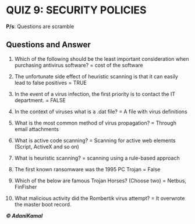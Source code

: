 # QUIZ 9: SECURITY POLICIES

**P/s**: Questions are scramble

## Questions and Answer

1.	Which of the following should be the least important consideration when purchasing antivirus software? = cost of the software

2.	The unfortunate side effect of heuristic scanning is that it can easily lead to false positives = TRUE

3.	In the event of a virus infection, the first priority is to contact the IT department. = FALSE

4.	In the context of viruses what is a .dat file? = A file with virus definitions

5.	What is the most common method of virus propagation? = Through email attachments

6.	What is active code scanning? = Scanning for active web elements (Script, ActiveX and so on)

7.	 What is heuristic scanning? = scanning using a rule-based approach

8.	The first known ransomware was the 1995 PC Trojan = False

9.	Which of the below are famous Trojan Horses? (Choose two) = Netbus, FinFisher

10.	What malicious activity did the Rombertik virus attempt? = It overwrote the master boot record.


**_© AdaniKamal_**
